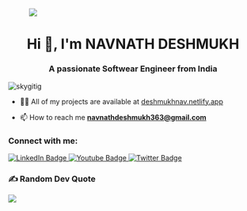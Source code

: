 <h1 align="center" style="width:100;%">
 <img src="https://user-images.githubusercontent.com/95478989/198955082-6e78ebb5-e1e4-49f9-8d32-6e5af3984dcd.gif" />
</h1>
<h1 align="center">Hi 👋, I'm NAVNATH DESHMUKH </h1>
<h3 align="center">A passionate Softwear Engineer  from India</h3>

<p align="left"> <img src="https://komarev.com/ghpvc/?username=skygitig&label=Profile%20views&color=0e75b6&style=flat" alt="skygitig" /> </p>

<!--<p align="left"> <a href="https://github.com/ryo-ma/github-profile-trophy"><img src="https://github-profile-trophy.vercel.app/?username=skygitig" alt="skygitig" /></a> </p>-->


- 👨‍💻 All of my projects are available at [deshmukhnav.netlify.app](https://deshmukhnav.netlify.app/)

- 📫 How to reach me **navnathdeshmukh363@gmail.com**

<h3 align="left">Connect with me:</h3>
<div id="badges">
  <a href="https://www.linkedin.com/in/navnath-deshmukh-37376822b/">
    <img src="https://img.shields.io/badge/LinkedIn-blue?style=for-the-badge&logo=linkedin&logoColor=white" alt="LinkedIn Badge"/>
  </a>
  <a href="[your-youtube-URL](https://www.youtube.com/@programmer_navnath)">
    <img src="https://img.shields.io/badge/YouTube-red?style=for-the-badge&logo=youtube&logoColor=white" alt="Youtube Badge"/>
  </a>
  <a href="your-twitter-URL">
    <img src="https://img.shields.io/badge/Twitter-blue?style=for-the-badge&logo=twitter&logoColor=white" alt="Twitter Badge"/>
  </a>
</div>


### ✍️ Random Dev Quote
![](https://quotes-github-readme.vercel.app/api?type=horizontal&theme=gruvbox)



